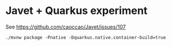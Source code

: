# Javet + Quarkus experiment

See https://github.com/caoccao/Javet/issues/107

```
./mvnw package -Pnative -Dquarkus.native.container-build=true
```
